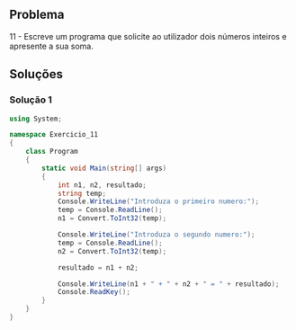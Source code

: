 ## Problema

11 - Escreve um programa que solicite ao utilizador dois números inteiros e
apresente a sua soma.

## Soluções

### Solução 1

```cs
using System;

namespace Exercicio_11
{
    class Program
    {
        static void Main(string[] args)
        {
            int n1, n2, resultado;
            string temp;
            Console.WriteLine("Introduza o primeiro numero:");
            temp = Console.ReadLine();
            n1 = Convert.ToInt32(temp);

            Console.WriteLine("Introduza o segundo numero:");
            temp = Console.ReadLine();
            n2 = Convert.ToInt32(temp);

            resultado = n1 + n2;

            Console.WriteLine(n1 + " + " + n2 + " = " + resultado);
            Console.ReadKey();
        }
    }
}
```